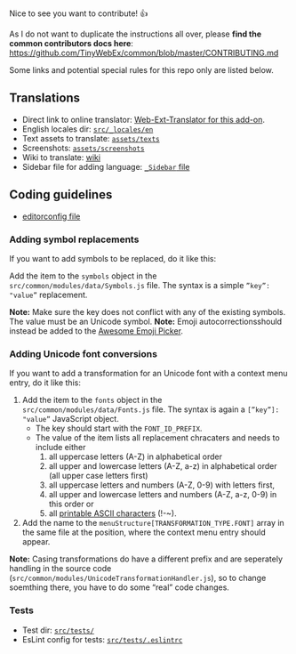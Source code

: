 Nice to see you want to contribute! :+1:

As I do not want to duplicate the instructions all over, please **find the common contributors docs here**: https://github.com/TinyWebEx/common/blob/master/CONTRIBUTING.md

Some links and potential special rules for this repo only are listed below.

## Translations

* Direct link to online translator: [Web-Ext-Translator for this add-on](https://lusito.github.io/web-ext-translator/?gh=https://github.com/rugk/unicodify).
* English locales dir: [`src/_locales/en`](src/_locales/en)
* Text assets to translate: [`assets/texts`](assets/texts)
* Screenshots: [`assets/screenshots`](assets/screenshots)
* Wiki to translate: [wiki](../../wiki)
* Sidebar file for adding language: [`_Sidebar` file](../../wiki/_Sidebar/_edit)

## Coding guidelines

* [editorconfig file](.editorconfig)

### Adding symbol replacements

If you want to add symbols to be replaced, do it like this:

Add the item to the `symbols` object in the `src/common/modules/data/Symbols.js` file.
The syntax is a simple `”key”: "value”` replacement.

**Note:** Make sure the key does not conflict with any of the existing symbols. The value must be an Unicode symbol.
**Note:** Emoji autocorrectionsshould instead be added to the [Awesome Emoji Picker](https://github.com/rugk/awesome-emoji-picker).

### Adding Unicode font conversions

If you want to add a transformation for an Unicode font with a context menu entry, do it like this:

1. Add the item to the `fonts` object in the `src/common/modules/data/Fonts.js` file. The syntax is again a `[”key”]: "value”` JavaScript object.
    * The key should start with the `FONT_ID_PREFIX`.
    * The value of the item lists all replacement chracaters and needs to include either
      1. all uppercase letters (A-Z) in alphabetical order
      2. all upper and lowercase letters (A-Z, a-z) in alphabetical order (all upper case letters first)
      3. all uppercase letters and numbers (A-Z, 0-9) with letters first, 
      4. all upper and lowercase letters and numbers (A-Z, a-z, 0-9) in this order or
      5. all [printable ASCII characters](https://en.wikipedia.org/wiki/ASCII#Printable_characters) (!-~).
2. Add the name to the `menuStructure[TRANSFORMATION_TYPE.FONT]` array in the same file at the position, where the context menu entry should appear.

**Note:** Casing transformations do have a different prefix and are seperately handling in the source code (`src/common/modules/UnicodeTransformationHandler.js`), so to change soemthing there, you have to do some “real” code changes.

### Tests

* Test dir: [`src/tests/`](src/tests/)
* EsLint config for tests: [`src/tests/.eslintrc`](src/tests/.eslintrc)
